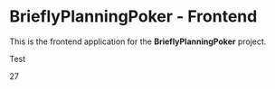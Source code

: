 # BrieflyPlanningPoker - Frontend

This is the frontend application for the **BrieflyPlanningPoker** project.

Test

27
